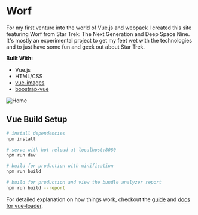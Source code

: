 # Worf

For my first venture into the world of Vue.js and webpack I created this site featuring Worf from Star Trek: The Next Generation and Deep Space Nine. It's mostly an experimental project to get my feet wet with the technologies and to just have some fun and geek out about Star Trek.

__Built With:__ 
  * Vue.js
  * HTML/CSS
  * [vue-images](https://github.com/littlewin-wang/vue-images)
  * [boostrap-vue](https://bootstrap-vue.js.org/docs)

![Home](https://github.com/Ziyal/Worf/blob/master/static/screenshots/worf_animation.gif "Home")

## Vue Build Setup

``` bash
# install dependencies
npm install

# serve with hot reload at localhost:8080
npm run dev

# build for production with minification
npm run build

# build for production and view the bundle analyzer report
npm run build --report
```

For detailed explanation on how things work, checkout the [guide](http://vuejs-templates.github.io/webpack/) and [docs for vue-loader](http://vuejs.github.io/vue-loader).
